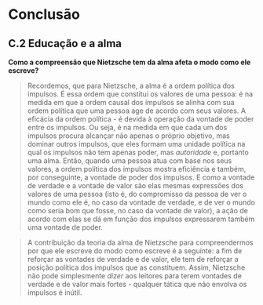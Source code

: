 # Conclusão

## C.2 Educação e a alma

__Como a compreensão que Nietzsche tem da alma afeta o modo como ele escreve?__

> Recordemos, que para Nietzsche, a alma é a ordem política dos impulsos. É essa ordem que constitui os valores de uma pessoa: é na medida em que a ordem
> causal dos impulsos se alinha com sua ordem política que uma pessoa age de acordo com seus valores. A eficácia da ordem política - é devida à operação
> da vontade de poder entre os impulsos. Ou seja, é na medida em que cada um dos impulsos procura alcançar não apenas o próprio objetivo, mas dominar outros
> impulsos, que eles formam uma unidade política na qual os impulsos não tem apenas poder, mas _autoridade_ e, portanto uma alma. Então, quando uma
> pessoa atua com base nos seus valores, a ordem política dos impulsos mostra eficiência e também, por conseguinte, a vontade de poder dos impulsos. E
> como a vontade de verdade e a vontade de valor são elas mesmas expressões dos valores de uma pessoa (isto é, do compromisso da pessoa de ver o mundo como
> ele é, no caso da vontade de verdade, e de ver o mundo como seria bom que fosse, no caso da vontade de valor), a ação de acordo com elas se dá em função
> dos impulsos expressarem também uma vontade de poder.

> A contribuição da teoria da alma de Nietzsche para compreendermos por que ele escreve do modo como escreve é a seguinte: a fim de reforçar as vontades
> de verdade e de valor, ele tem de reforçar a posição política dos impulsos que as constituem. Assim, Nietzsche não pode simplesmente _dizer_ aos leitores
> para terem vontades de verdade e de valor mais fortes - qualquer tática que não envolva os impulsos é inútil.
